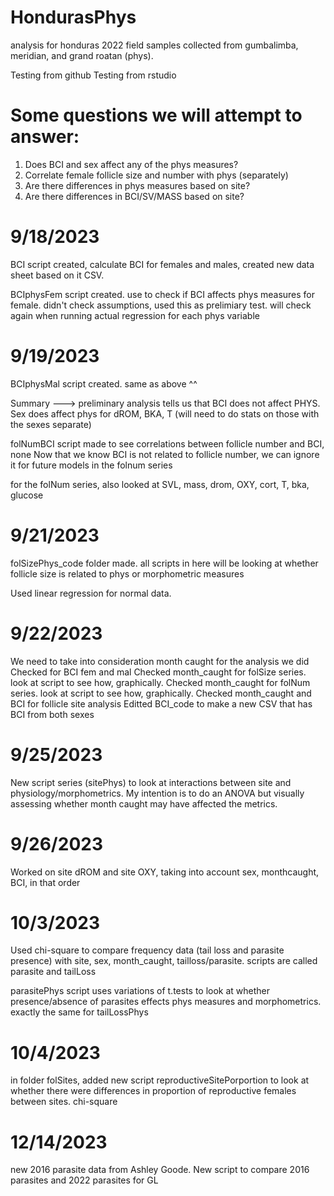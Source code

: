 # HondurasPhys
analysis for honduras 2022 field samples collected from gumbalimba, meridian, and grand roatan (phys). 

Testing from github
Testing from rstudio

# Some questions we will attempt to answer:
1) Does BCI and sex affect any of the phys measures?
2) Correlate female follicle size and number with phys (separately)
3) Are there differences in phys measures based on site?
4) Are there differences in BCI/SV/MASS based on site?

# 9/18/2023
BCI script created, calculate BCI for females and males, created new data sheet based on it CSV.

BCIphysFem script created. use to check if BCI affects phys measures for female. didn't check assumptions, used this as prelimiary test. will check again when running actual regression for each phys variable

# 9/19/2023
BCIphysMal script created. same as above ^^

Summary ---> preliminary analysis tells us that BCI does not affect PHYS. Sex does affect phys for dROM, BKA, T (will need to do stats on those with the sexes separate)

folNumBCI script made to see correlations between follicle number and BCI, none
Now that we know BCI is not related to follicle number, we can ignore it for future models in the folnum series

for the folNum series, also looked at SVL, mass, drom, OXY, cort, T, bka, glucose

# 9/21/2023
folSizePhys_code folder made. all scripts in here will be looking at whether follicle size is related to phys or morphometric measures

Used linear regression for normal data. 

# 9/22/2023
We need to take into consideration month caught for the analysis we did
Checked for BCI fem and mal 
Checked month_caught for folSize series. look at script to see how, graphically.
Checked month_caught for folNum series. look at script to see how, graphically.
Checked month_caught and BCI for follicle site analysis
Editted BCI_code to make a new CSV that has BCI from both sexes

# 9/25/2023
New script series (sitePhys) to look at interactions between site and physiology/morphometrics. My intention is to do an ANOVA but visually assessing whether month caught may have affected the metrics. 

# 9/26/2023
Worked on site dROM and site OXY, taking into account sex, monthcaught, BCI, in that order

# 10/3/2023
Used chi-square to compare frequency data (tail loss and parasite presence) with site, sex, month_caught, tailloss/parasite. scripts are called parasite and tailLoss

parasitePhys script uses variations of t.tests to look at whether presence/absence of parasites effects phys measures and morphometrics. exactly the same for tailLossPhys

# 10/4/2023
in folder folSites, added new script reproductiveSitePorportion to look at whether there were differences in proportion of reproductive females between sites. chi-square

# 12/14/2023
new 2016 parasite data from Ashley Goode. New script to compare 2016 parasites and 2022 parasites for GL
